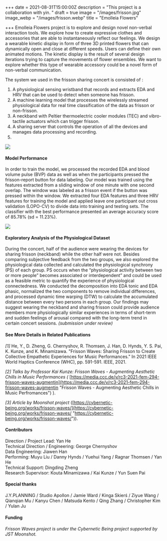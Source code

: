 +++
date = 2021-08-31T15:00:00Z
description = "This project is a collaboration with yin. "
draft = true
image = "/images/frisson.jpg"
image_webp = "/images/frisson.webp"
title = "Emolleia Flowers"

+++
Emolleia Flowers project is to explore and design novel non-verbal interaction tools. We explore how to create expressive clothes and accessories that are able to instantaneously reflect our feelings.  We design a wearable kinetic display in form of three 3D printed flowers that can dynamically open and close at different speeds. Users can define their own animated motions. The kinetic display is the result of several design iterations trying to capture the movements of flower ensembles. We want to explore whether this type of wearable accessory could be a novel form of non-verbal communication.

The system we used in the frisson sharing concert is consisted of :

1. A physiological sensing wristband that records and extracts EDA and HRV that can be used to detect when someone has frisson.
2. A machine learning model that processes the wirelessly streamed physiological data for real time classification of the data as frisson or non-frisson.
3. A neckband with Peltier thermoelectric cooler modules (TEC) and vibro-tactile actuators which can trigger frisson.
4. A sharing server that controls the operation of all the devices and manages data processing and recording.
5. 

![](/images/frisson_concert2.jpg)

#### **Model Performance**

In order to train the model, we processed the recorded EDA and blood volume pulse (BVP) data as well as when the participants pressed the frisson-report button for data labeling. Our model was trained using the features extracted from a sliding window of one minute with one second overlap. The window was labeled as a frisson event if the button was pressed within the window.  We extracted four EDA features and three HRV features for training the model and applied leave one participant out cross validation (LOPO-CV) to divide data into training and testing sets. The classifier with the best performance presented an average accuracy score of 85.78% (sd = 11.23%).

![](/images/frisson_cm.jpg)

#### **Exploratory Analysis of the Physiological Dataset**

During the concert, half of the audience were wearing the devices for sharing frisson (neckband) while the other half were not. Besides comparing subjective feedback from the two groups, we also explored the physiological data collected and calculated the physiological synchrony (PS) of each group. PS occurs when the “physiological activity between two or more people” becomes associated or interdependent” and could be used as a feasible metric to quantify the experience of physiological connectedness. We conducted the decomposition into EDA tonic and EDA phasic, normalized the two components to remove individual differences, and processed dynamic time warping (DTW) to calculate the accumulated distance between every two persons in each group. Our findings may suggest wearing the neckband and sharing frisson could provide audience members more physiologically similar experiences in terms of short-term and sudden feelings of arousal compared with the long-term trend in certain concert sessions. _(submission under review)_

#### **See More Details in Related Publications**

_\[1\]_ He, Y., D. Zheng, G. Chernyshov, R. Thomsen, J. Han, D. Hynds, Y. S. Pai, K. Kunze, and K. Minamizawa. "Frisson Waves: Sharing Frisson to Create Collective Empathetic Experiences for Music Performances." In 2021 IEEE World Haptics Conference (WHC), pp. 591-591. IEEE, 2021.

_\[2\] Talks by Professor Kai Kunze: Frisson Waves - Augmenting Aesthetic Chills in Music Performances (_ [https://media.ccc.de/v/rc3-2021-fem-294-frisson-waves-augmentin](https://media.ccc.de/v/rc3-2021-fem-294-frisson-waves-augmentin "Frisson Waves - Augmenting Aesthetic Chills in Music Perfromances") ).

_\[3\] Article by Moonshot project_ ([https://cybernetic-being.org/works/frisson-waves/](https://cybernetic-being.org/works/frisson-waves/ "https://cybernetic-being.org/works/frisson-waves/")).

#### **Contributors**

Direction / Project Lead: Yan He  
Technical Direction / Engineering: George Chernyshov  
Data Engineering: Jiawen Han  
Performing: Muyu Liu / Danny Hynds / Yuehui Yang / Ragnar Thomsen / Yan He  
Technical Support: Dingding Zheng  
Research Supervisor: Kouta Minamizawa / Kai Kunze / Yun Suen Pai

#### **Special thanks**

J.Y.PLANNING / Studio Apollon / Jamie Ward / Kinga Skierś / Ziyue Wang / Qianqian Mu / Kanyu Chen / Matsuda Kento / Qing Zhang / Christopher Kim / Yulan Ju

#### **Funding**

###### Frisson Waves project is under the Cybernetic Being project supported by JST Moonshot.